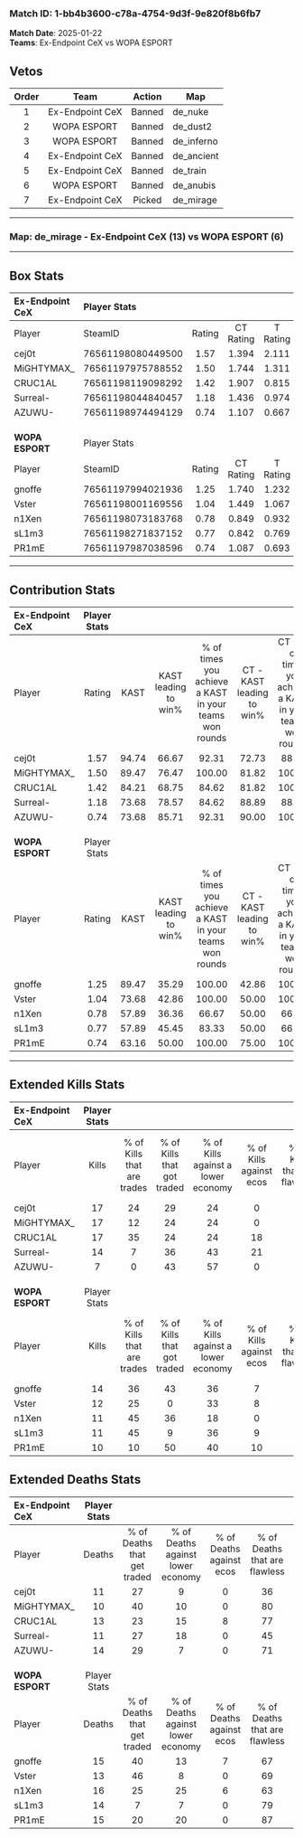 ### Match ID: 1-bb4b3600-c78a-4754-9d3f-9e820f8b6fb7  
**Match Date**: 2025-01-22  
**Teams**: Ex-Endpoint CeX vs WOPA ESPORT  

## Vetos  

| Order | Team | Action | Map |
| :---: | :--: | :----: | --- |
| 1 | Ex-Endpoint CeX | Banned | de_nuke |
| 2 | WOPA ESPORT | Banned | de_dust2 |
| 3 | WOPA ESPORT | Banned | de_inferno |
| 4 | Ex-Endpoint CeX | Banned | de_ancient |
| 5 | Ex-Endpoint CeX | Banned | de_train |
| 6 | WOPA ESPORT | Banned | de_anubis |
| 7 | Ex-Endpoint CeX | Picked | de_mirage |

---  

### **Map**: de_mirage - Ex-Endpoint CeX (13) vs WOPA ESPORT (6)  
---  

## Box Stats  

| **Ex-Endpoint CeX** | Player Stats      |        |           |          |       |      |       |         |        |      |     |
| :- | :- | :-: | :-: | :-: | :-: | :-: | :-: | :-: | :-: | :-: | :-: |
| Player              | SteamID           | Rating | CT Rating | T Rating | KAST  | ADR  | Kills | Assists | Deaths | K/D  | HS% |
| cej0t               | 76561198080449500 |  1.57  |   1.394   |  2.111   | 94.74 | 99.7 |  17   |    7    |   11   | 1.55 | 70  |
| MiGHTYMAX_          | 76561197975788552 |  1.50  |   1.744   |  1.311   | 89.47 | 83.2 |  17   |    5    |   10   | 1.70 | 58  |
| CRUC1AL             | 76561198119098292 |  1.42  |   1.907   |  0.815   | 84.21 | 99.4 |  17   |    3    |   13   | 1.31 | 23  |
| Surreal-            | 76561198044840457 |  1.18  |   1.436   |  0.974   | 73.68 | 74.8 |  14   |    2    |   11   | 1.27 | 21  |
| AZUWU-              | 76561198974494129 |  0.74  |   1.107   |  0.667   | 73.68 | 58.3 |   7   |    5    |   14   | 0.50 | 71  |
|                     |                   |        |           |          |       |      |       |         |        |      |     |
|                     |                   |        |           |          |       |      |       |         |        |      |     |
|                     |                   |        |           |          |       |      |       |         |        |      |     |
| **WOPA ESPORT**     | Player Stats      |        |           |          |       |      |       |         |        |      |     |
| Player              | SteamID           | Rating | CT Rating | T Rating | KAST  | ADR  | Kills | Assists | Deaths | K/D  | HS% |
| gnoffe              | 76561197994021936 |  1.25  |   1.740   |  1.232   | 89.47 | 93.1 |  14   |    4    |   15   | 0.93 | 50  |
| Vster               | 76561198001169556 |  1.04  |   1.449   |  1.067   | 73.68 | 74.3 |  12   |    4    |   13   | 0.92 | 58  |
| n1Xen               | 76561198073183768 |  0.78  |   0.849   |  0.932   | 57.89 | 71.2 |  11   |    4    |   16   | 0.69 | 63  |
| sL1m3               | 76561198271837152 |  0.77  |   0.842   |  0.769   | 57.89 | 54.8 |  11   |    0    |   14   | 0.79 | 36  |
| PR1mE               | 76561197987038596 |  0.74  |   1.087   |  0.693   | 63.16 | 53.0 |  10   |    2    |   15   | 0.67 | 50  |
---  

## Contribution Stats  

| **Ex-Endpoint CeX** | Player Stats |       |                      |                                                        |                           |                                                             |                          |                                                            |
| :- | :-: | :-: | :-: | :-: | :-: | :-: | :-: | :-: |
| Player              |    Rating    | KAST  | KAST leading to win% | % of times you achieve a KAST in your teams won rounds | CT - KAST leading to win% | CT - % of times you achieve a KAST in your teams won rounds | T - KAST leading to win% | T - % of times you achieve a KAST in your teams won rounds |
| cej0t               |     1.57     | 94.74 |        66.67         |                         92.31                          |           72.73           |                            88.89                            |          57.14           |                           100.00                           |
| MiGHTYMAX_          |     1.50     | 89.47 |        76.47         |                         100.00                         |           81.82           |                           100.00                            |          66.67           |                           100.00                           |
| CRUC1AL             |     1.42     | 84.21 |        68.75         |                         84.62                          |           81.82           |                           100.00                            |          40.00           |                           50.00                            |
| Surreal-            |     1.18     | 73.68 |        78.57         |                         84.62                          |           88.89           |                            88.89                            |          60.00           |                           75.00                            |
| AZUWU-              |     0.74     | 73.68 |        85.71         |                         92.31                          |           90.00           |                           100.00                            |          75.00           |                           75.00                            |
|                     |              |       |                      |                                                        |                           |                                                             |                          |                                                            |
|                     |              |       |                      |                                                        |                           |                                                             |                          |                                                            |
|                     |              |       |                      |                                                        |                           |                                                             |                          |                                                            |
| **WOPA ESPORT**     | Player Stats |       |                      |                                                        |                           |                                                             |                          |                                                            |
| Player              |    Rating    | KAST  | KAST leading to win% | % of times you achieve a KAST in your teams won rounds | CT - KAST leading to win% | CT - % of times you achieve a KAST in your teams won rounds | T - KAST leading to win% | T - % of times you achieve a KAST in your teams won rounds |
| gnoffe              |     1.25     | 89.47 |        35.29         |                         100.00                         |           42.86           |                           100.00                            |          30.00           |                           100.00                           |
| Vster               |     1.04     | 73.68 |        42.86         |                         100.00                         |           50.00           |                           100.00                            |          37.50           |                           100.00                           |
| n1Xen               |     0.78     | 57.89 |        36.36         |                         66.67                          |           50.00           |                            66.67                            |          28.57           |                           66.67                            |
| sL1m3               |     0.77     | 57.89 |        45.45         |                         83.33                          |           50.00           |                            66.67                            |          42.86           |                           100.00                           |
| PR1mE               |     0.74     | 63.16 |        50.00         |                         100.00                         |           75.00           |                           100.00                            |          37.50           |                           100.00                           |
---  

## Extended Kills Stats  

| **Ex-Endpoint CeX** | Player Stats |                            |                            |                                    |                         |                              |                                 |                                       |                    |           |
| :- | :-: | :-: | :-: | :-: | :-: | :-: | :-: | :-: | :-: | :-: |
| Player              |    Kills     | % of Kills that are trades | % of Kills that got traded | % of Kills against a lower economy | % of Kills against ecos | % of Kills that are flawless | % of Kills that are close duels | % of Kills that are assisted by flash | Pistol Round Kills | AWP Kills |
| cej0t               |      17      |             24             |             29             |                 24                 |            0            |              71              |                0                |                   0                   |         0          |     2     |
| MiGHTYMAX_          |      17      |             12             |             24             |                 24                 |            0            |              59              |               12                |                   0                   |         0          |     3     |
| CRUC1AL             |      17      |             35             |             24             |                 24                 |           18            |              76              |                6                |                   6                   |         5          |     0     |
| Surreal-            |      14      |             7              |             36             |                 43                 |           21            |              86              |                0                |                   7                   |         0          |     2     |
| AZUWU-              |      7       |             0              |             43             |                 57                 |            0            |              86              |                0                |                  14                   |         1          |     2     |
|                     |              |                            |                            |                                    |                         |                              |                                 |                                       |                    |           |
|                     |              |                            |                            |                                    |                         |                              |                                 |                                       |                    |           |
|                     |              |                            |                            |                                    |                         |                              |                                 |                                       |                    |           |
| **WOPA ESPORT**     | Player Stats |                            |                            |                                    |                         |                              |                                 |                                       |                    |           |
| Player              |    Kills     | % of Kills that are trades | % of Kills that got traded | % of Kills against a lower economy | % of Kills against ecos | % of Kills that are flawless | % of Kills that are close duels | % of Kills that are assisted by flash | Pistol Round Kills | AWP Kills |
| gnoffe              |      14      |             36             |             43             |                 36                 |            7            |              79              |                7                |                   7                   |         0          |     1     |
| Vster               |      12      |             25             |             0              |                 33                 |            8            |              50              |                8                |                   8                   |         0          |     4     |
| n1Xen               |      11      |             45             |             36             |                 18                 |            0            |              36              |                9                |                   0                   |         1          |     0     |
| sL1m3               |      11      |             45             |             9              |                 36                 |            9            |              55              |                0                |                   0                   |         5          |     0     |
| PR1mE               |      10      |             10             |             50             |                 40                 |           10            |              90              |                0                |                  10                   |         0          |     1     |
## Extended Deaths Stats  

| **Ex-Endpoint CeX** | Player Stats |                             |                                   |                          |                               |                            |                           |               |
| :- | :-: | :-: | :-: | :-: | :-: | :-: | :-: | :-: |
| Player              |    Deaths    | % of Deaths that get traded | % of Deaths against lower economy | % of Deaths against ecos | % of Deaths that are flawless | % of Deaths that are close | % of Deaths while blinded | Deaths to AWP |
| cej0t               |      11      |             27              |                 9                 |            0             |              36               |             0              |             0             |       1       |
| MiGHTYMAX_          |      10      |             40              |                10                 |            0             |              80               |             0              |             0             |       2       |
| CRUC1AL             |      13      |             23              |                15                 |            8             |              77               |             8              |             8             |       2       |
| Surreal-            |      11      |             27              |                18                 |            0             |              45               |             9              |             0             |       1       |
| AZUWU-              |      14      |             29              |                 7                 |            0             |              71               |             7              |            14             |       0       |
|                     |              |                             |                                   |                          |                               |                            |                           |               |
|                     |              |                             |                                   |                          |                               |                            |                           |               |
|                     |              |                             |                                   |                          |                               |                            |                           |               |
| **WOPA ESPORT**     | Player Stats |                             |                                   |                          |                               |                            |                           |               |
| Player              |    Deaths    | % of Deaths that get traded | % of Deaths against lower economy | % of Deaths against ecos | % of Deaths that are flawless | % of Deaths that are close | % of Deaths while blinded | Deaths to AWP |
| gnoffe              |      15      |             40              |                13                 |            7             |              67               |             13             |             7             |       1       |
| Vster               |      13      |             46              |                 8                 |            0             |              69               |             0              |             0             |       0       |
| n1Xen               |      16      |             25              |                25                 |            6             |              63               |             6              |             6             |       2       |
| sL1m3               |      14      |              7              |                 7                 |            0             |              79               |             0              |             0             |       1       |
| PR1mE               |      15      |             20              |                20                 |            0             |              87               |             0              |             7             |       2       |
